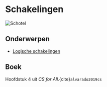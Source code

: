 # Schakelingen

![Schotel](/images/saucer.png)

## Onderwerpen

- [Logische schakelingen](/topics/11a_logische_schakelingen)

## Boek

Hoofdstuk 4 uit *CS for All*.{cite}`alvarado2019cs`
